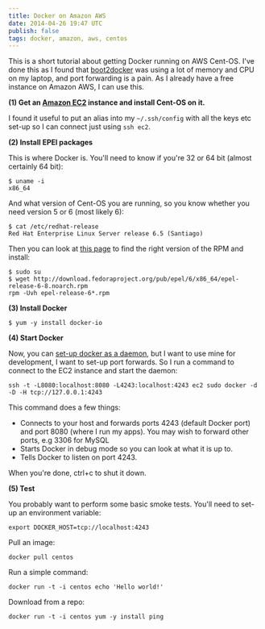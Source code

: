 ```yaml
---
title: Docker on Amazon AWS
date: 2014-04-26 19:47 UTC
publish: false
tags: docker, amazon, aws, centos
---
```

This is a short tutorial about getting Docker running on AWS Cent-OS. I've done this as I found that [boot2docker](https://github.com/boot2docker/boot2docker) was using a lot of memory and CPU on my laptop, and port forwarding is a pain. As I already have a free instance on Amazon AWS, I can use this. 

**(1) Get an [Amazon EC2](http://aws.amazon.com/ec2/) instance and install Cent-OS on it.**

I found it useful to put an alias into my `~/.ssh/config` with all the keys etc set-up so I can connect just using `ssh ec2`.

**(2) Install EPEl packages**

This is where Docker is. You'll need to know if you're 32 or 64 bit (almost certainly 64 bit):
	
	$ uname -i
	x86_64

And what version of Cent-OS you are running, so you know whether you need version 5 or 6 (most likely 6):

	$ cat /etc/redhat-release
	Red Hat Enterprise Linux Server release 6.5 (Santiago)
	
Then you can look at [this page](https://fedoraproject.org/wiki/EPEL) to find the right version of the RPM and install:

	$ sudo su
	$ wget http://download.fedoraproject.org/pub/epel/6/x86_64/epel-release-6-8.noarch.rpm
	rpm -Uvh epel-release-6*.rpm

**(3) Install Docker**

	$ yum -y install docker-io

**(4) Start Docker**

Now, you can [set-up docker as a daemon](http://docs.docker.io/installation/rhel/), but I want to use mine for development, I want to set-up port forwards. So I run a command to connect to the EC2 instance and start the daemon:

	ssh -t -L8080:localhost:8080 -L4243:localhost:4243 ec2 sudo docker -d -D -H tcp://127.0.0.1:4243

This command does a few things:

* Connects to your host and forwards ports 4243 (default Docker port) and port 8080 (where I run my apps). You may wish to forward other ports, e.g 3306 for MySQL
* Starts Docker in debug mode so you can look at what it is up to.
* Tells Docker to listen on port 4243.

When you're done, ctrl+c to shut it down.

**(5) Test**

You probably want to perform some basic smoke tests. You'll need to set-up an environment variable:

	export DOCKER_HOST=tcp://localhost:4243

Pull an image:

	docker pull centos
	
Run a simple command:

	docker run -t -i centos echo 'Hello world!'
	
Download from a repo:

	docker run -t -i centos yum -y install ping